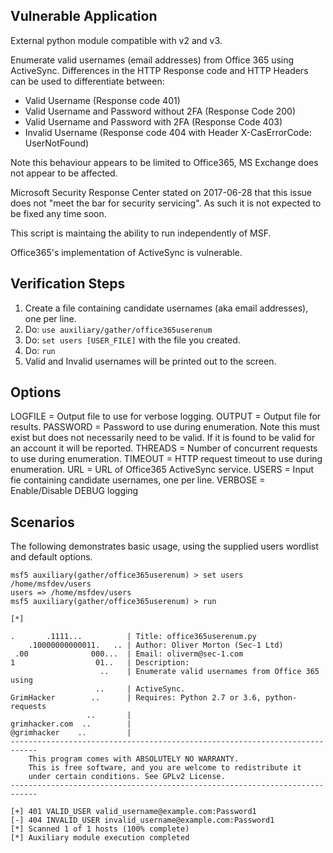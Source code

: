 ## Vulnerable Application

External python module compatible with v2 and v3.

Enumerate valid usernames (email addresses) from Office 365 using ActiveSync.
Differences in the HTTP Response code and HTTP Headers can be used to differentiate between:

 - Valid Username (Response code 401)
 - Valid Username and Password without 2FA (Response Code 200)
 - Valid Username and Password with 2FA (Response Code 403)
 - Invalid Username (Response code 404 with Header X-CasErrorCode: UserNotFound)

Note this behaviour appears to be limited to Office365, MS Exchange does not appear to be affected.

Microsoft Security Response Center stated on 2017-06-28 that this issue does not "meet the bar for security servicing". As such it is not expected to be fixed any time soon.

This script is maintaing the ability to run independently of MSF.

Office365's implementation of ActiveSync is vulnerable.

## Verification Steps

  1. Create a file containing candidate usernames (aka email addresses), one per line.
  2. Do: ```use auxiliary/gather/office365userenum```
  3. Do: ```set users [USER_FILE]``` with the file you created.
  4. Do: ```run```
  5. Valid and Invalid usernames will be printed out to the screen. 

## Options

  LOGFILE  =   Output file to use for verbose logging.
  OUTPUT   =   Output file for results.
  PASSWORD =   Password to use during enumeration. Note this must exist
               but does not necessarily need to be valid. If it is
               found to be valid for an account it will be reported.
  THREADS  =   Number of concurrent requests to use during enumeration.
  TIMEOUT  =   HTTP request timeout to use during enumeration.
  URL      =   URL of Office365 ActiveSync service.
  USERS    =   Input fie containing candidate usernames, one per line.
  VERBOSE  =   Enable/Disable DEBUG logging


## Scenarios

The following demonstrates basic usage, using the supplied users wordlist
and default options.

```
msf5 auxiliary(gather/office365userenum) > set users /home/msfdev/users
users => /home/msfdev/users
msf5 auxiliary(gather/office365userenum) > run

[*] 

.       .1111...          | Title: office365userenum.py
    .10000000000011.   .. | Author: Oliver Morton (Sec-1 Ltd)
 .00              000...  | Email: oliverm@sec-1.com
1                  01..   | Description:
                    ..    | Enumerate valid usernames from Office 365 using
                   ..     | ActiveSync.
GrimHacker        ..      | Requires: Python 2.7 or 3.6, python-requests
                 ..       |
grimhacker.com  ..        |
@grimhacker    ..         |
----------------------------------------------------------------------------
    This program comes with ABSOLUTELY NO WARRANTY.
    This is free software, and you are welcome to redistribute it
    under certain conditions. See GPLv2 License.
----------------------------------------------------------------------------

[+] 401 VALID_USER valid_username@example.com:Password1
[-] 404 INVALID_USER invalid_username@example.com:Password1
[*] Scanned 1 of 1 hosts (100% complete)
[*] Auxiliary module execution completed
```
